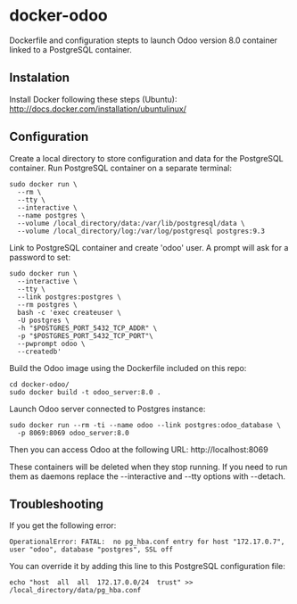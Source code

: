 docker-odoo
===========

Dockerfile and configuration stepts to launch Odoo version 8.0 container linked to a PostgreSQL container.

## Instalation

Install Docker following these steps (Ubuntu): http://docs.docker.com/installation/ubuntulinux/

## Configuration

Create a local directory to store configuration and data for the PostgreSQL container.
Run PostgreSQL container on a separate terminal:

    sudo docker run \
      --rm \
      --tty \
      --interactive \
      --name postgres \
      --volume /local_directory/data:/var/lib/postgresql/data \
      --volume /local_directory/log:/var/log/postgresql postgres:9.3

Link to PostgreSQL container and create 'odoo' user. A prompt will ask for a password to set:

    sudo docker run \
      --interactive \
      --tty \
      --link postgres:postgres \
      --rm postgres \
      bash -c 'exec createuser \
      -U postgres \
      -h "$POSTGRES_PORT_5432_TCP_ADDR" \
      -p "$POSTGRES_PORT_5432_TCP_PORT"\
      --pwprompt odoo \
      --createdb'

Build the Odoo image using the Dockerfile included on this repo:

    cd docker-odoo/
    sudo docker build -t odoo_server:8.0 .

Launch Odoo server connected to Postgres instance:

    sudo docker run --rm -ti --name odoo --link postgres:odoo_database \
      -p 8069:8069 odoo_server:8.0

Then you can access Odoo at the following URL: http://localhost:8069

These containers will be deleted when they stop running. If you need to run them as daemons replace the --interactive and --tty options with --detach.

## Troubleshooting

If you get the following error:

    OperationalError: FATAL:  no pg_hba.conf entry for host "172.17.0.7", user "odoo", database "postgres", SSL off

You can override it by adding this line to this PostgreSQL configuration file:

    echo "host  all  all  172.17.0.0/24  trust" >> /local_directory/data/pg_hba.conf
